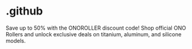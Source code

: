 # .github
Save up to 50% with the ONOROLLER discount code! Shop official ONO Rollers and unlock exclusive deals on titanium, aluminum, and silicone models.

